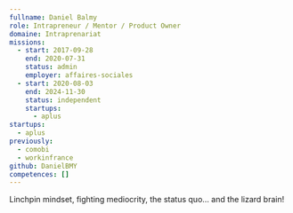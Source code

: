 ```yaml
---
fullname: Daniel Balmy
role: Intrapreneur / Mentor / Product Owner
domaine: Intraprenariat
missions:
  - start: 2017-09-28
    end: 2020-07-31
    status: admin
    employer: affaires-sociales
  - start: 2020-08-03
    end: 2024-11-30
    status: independent
    startups:
      - aplus
startups:
  - aplus
previously:
  - comobi
  - workinfrance
github: DanielBMY
competences: []
---
```

Linchpin mindset, fighting mediocrity, the status quo… and the lizard brain!

